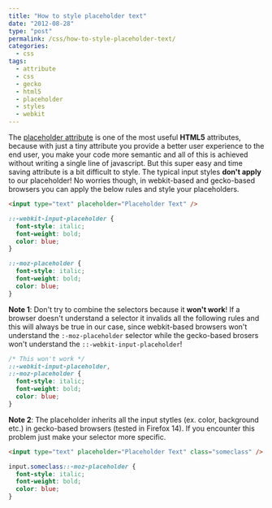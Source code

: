 ```yaml
---
title: "How to style placeholder text"
date: "2012-08-28"
type: "post"
permalink: /css/how-to-style-placeholder-text/
categories:
  - css
tags:
  - attribute
  - css
  - gecko
  - html5
  - placeholder
  - styles
  - webkit
---
```


The <a title="The placeholder attribute" href="http://www.w3.org/TR/html5/common-input-element-attributes.html#the-placeholder-attribute" target="_blank">placeholder attribute</a> is one of the most useful **HTML5** attributes, because with just a tiny attribute you provide a better user experience to the end user, you make your code more semantic and all of this is achieved without writing a single line of javascript. But this super easy and time saving attribute is a bit difficult to style. The typical input styles **don't apply** to our placeholder! No worries though, in webkit-based and gecko-based browsers you can apply the below rules and style your placeholders.

```html
<input type="text" placeholder="Placeholder Text" />
```

```css
::-webkit-input-placeholder {
  font-style: italic;
  font-weight: bold;
  color: blue;
}

::-moz-placeholder {
  font-style: italic;
  font-weight: bold;
  color: blue;
}
```

**Note 1**: Don't try to combine the selectors because it **won't work**! If a browser doesn't understand a selector it invalids all the following rules and this will always be true in our case, since webkit-based browsers won't understand the `:-moz-placeholder` selector while the gecko-based brosers won't understand the `::-webkit-input-placeholder`!

```css
/* This won't work */
::-webkit-input-placeholder,
::-moz-placeholder {
  font-style: italic;
  font-weight: bold;
  color: blue;
}
```

**Note 2**: The placeholder inherits all the input stytles (ex. color, background etc.) in gecko-based browsers (tested in Firefox 14). If you encounter this problem just make your selector more specific.

```html
<input type="text" placeholder="Placeholder Text" class="someclass" />
```

```css
input.someclass::-moz-placeholder {
  font-style: italic;
  font-weight: bold;
  color: blue;
}
```
